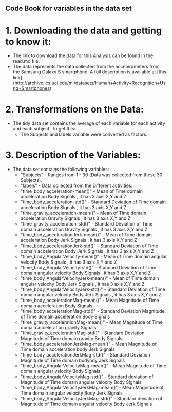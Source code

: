## Code Book for variables in the data set

# 1. Downloading the data and getting to know it:
* The link to download the data for this Analysis can be found in the read.md file.
* The data represents the data collected from the accelerometers from the Samsung Galaxy S smartphone. A full description is available at [this link] (http://archive.ics.uci.edu/ml/datasets/Human+Activity+Recognition+Using+Smartphones)

# 2. Transformations on the Data:
* The tidy data set contains the average of each variable for each activity and each subject. To get this:
	* The Subjects and labels variable were converted as factors.
	
# 3. Description of the Variables:
* The data set contains the following variables:
	* "Subjects" - Ranges from 1 - 30 (Data was collected from these 30 Subjects).	
	* "labels"	- Data collected from the Different activities. 
	* "time_body_acceleration-mean()" - Mean of Time domain acceleration Body Signals , it has 3 axis X,Y and Z	
	* "time_body_acceleration-std()" - Standard Deviation of Time domain acceleration Body Signals , it has 3 axis X,Y and Z		
	* "time_gravity_acceleration-mean()" - Mean of Time domain acceleration Gravity Signals , it has 3 axis X,Y and Z	
	* "time_gravity_acceleration-std()"	- Standard Deviation of Time domain acceleration Gravity Signals , it has 3 axis X,Y and Z	
	* "time_body_accelerationJerk-mean()" - Mean of Time domain acceleration Body Jerk Signals , it has 3 axis X,Y and Z	
	* "time_body_accelerationJerk-std()" - Standard Deviation of Time domain acceleration Body Jerk Signals , it has 3 axis X,Y and Z
	* "time_body_AngularVelocity-mean()" - Mean of Time domain angular velocity Body Signals , it has 3 axis X,Y and Z	
	* "time_body_AngularVelocity-std()"	- Standard Deviation of Time domain angular velocity Body Signals , it has 3 axis X,Y and Z	 
	* "time_body_AngularVelocityJerk-mean()" - Mean of Time domain angular velocity Body Jerk Signals , it has 3 axis X,Y and Z	
	* "time_body_AngularVelocityJerk-std()" - Standard Deviation of Time domain angular velocity Body Jerk Signals , it has 3 axis X,Y and Z	 
	* "time_body_accelerationMag-mean()" - Mean Magnitude of Time domain acceleration Body Signals 
	* "time_body_accelerationMag-std()" - Standard Deviation Magnitude of Time domain acceleration Body Signals 
	* "time_gravity_accelerationMag-mean()"	 - Mean Magnitude of Time domain acceleration gravity Signals 
	* "time_gravity_accelerationMag-std()"	- Standard Deviation Magnitude of Time domain gravity Body Signals 
	* "time_body_accelerationJerkMag-mean()" - Mean Magnitude of Time domain acceleration body Jerk Signals 
	* "time_body_accelerationJerkMag-std()"	- Standard Deviation Magnitude of Time domain bodyody Jerk Signals 
	* "time_body_AngularVelocityMag-mean()"	- Mean Magnitude of Time domain angular velocity Body Signals
	* "time_body_AngularVelocityMag-std()"	- Standard deviation of Magnitude of Time domain angular velocity Body Signals
	* "time_body_AngularVelocityJerkMag-mean()"	- Mean Magnitude of Time domain angular velocity Body Jerk Signals
	* "time_body_AngularVelocityJerkMag-std()"	- Standard deviation of Magnitude of Time domain angular velocity Body Jerk Signals

